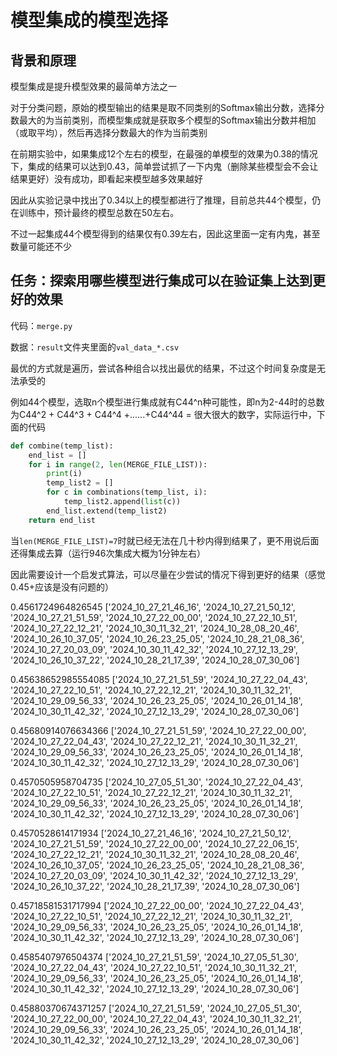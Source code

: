 # 模型集成的模型选择

## 背景和原理

模型集成是提升模型效果的最简单方法之一

对于分类问题，原始的模型输出的结果是取不同类别的Softmax输出分数，选择分数最大的为当前类别，而模型集成就是获取多个模型的Softmax输出分数并相加（或取平均），然后再选择分数最大的作为当前类别

在前期实验中，如果集成12个左右的模型，在最强的单模型的效果为0.38的情况下，集成的结果可以达到0.43，简单尝试抓了一下内鬼（删除某些模型会不会让结果更好）没有成功，即看起来模型越多效果越好

因此从实验记录中找出了0.34以上的模型都进行了推理，目前总共44个模型，仍在训练中，预计最终的模型总数在50左右。

不过一起集成44个模型得到的结果仅有0.39左右，因此这里面一定有内鬼，甚至数量可能还不少


## 任务：探索用哪些模型进行集成可以在验证集上达到更好的效果

代码：```merge.py```

数据：```result```文件夹里面的```val_data_*.csv```

最优的方式就是遍历，尝试各种组合以找出最优的结果，不过这个时间复杂度是无法承受的

例如44个模型，选取n个模型进行集成就有C44^n种可能性，即n为2-44时的总数为C44^2 + C44^3 + C44^4 +......+C44^44 = 很大很大的数字，实际运行中，下面的代码

```python
def combine(temp_list):
    end_list = []
    for i in range(2, len(MERGE_FILE_LIST)):
        print(i)
        temp_list2 = []
        for c in combinations(temp_list, i):
            temp_list2.append(list(c))
        end_list.extend(temp_list2)
    return end_list
```

当```len(MERGE_FILE_LIST)=7```时就已经无法在几十秒内得到结果了，更不用说后面还得集成去算（运行946次集成大概为1分钟左右）

因此需要设计一个启发式算法，可以尽量在少尝试的情况下得到更好的结果（感觉0.45+应该是没有问题的）

0.4561724964826545 ['2024_10_27_21_46_16', '2024_10_27_21_50_12', '2024_10_27_21_51_59', '2024_10_27_22_00_00', '2024_10_27_22_10_51', '2024_10_27_22_12_21', '2024_10_30_11_32_21', '2024_10_28_08_20_46', '2024_10_26_10_37_05', '2024_10_26_23_25_05', '2024_10_28_21_08_36', '2024_10_27_20_03_09', '2024_10_30_11_42_32', '2024_10_27_12_13_29', '2024_10_26_10_37_22', '2024_10_28_21_17_39', '2024_10_28_07_30_06']

0.45638652985554085 ['2024_10_27_21_51_59', '2024_10_27_22_04_43', '2024_10_27_22_10_51', '2024_10_27_22_12_21', '2024_10_30_11_32_21', '2024_10_29_09_56_33', '2024_10_26_23_25_05', '2024_10_26_01_14_18', '2024_10_30_11_42_32', '2024_10_27_12_13_29', '2024_10_28_07_30_06']

0.45680914076634366 ['2024_10_27_21_51_59', '2024_10_27_22_00_00', '2024_10_27_22_04_43', '2024_10_27_22_12_21', '2024_10_30_11_32_21', '2024_10_29_09_56_33', '2024_10_26_23_25_05', '2024_10_26_01_14_18', '2024_10_30_11_42_32', '2024_10_27_12_13_29', '2024_10_28_07_30_06']

0.4570505958704735 ['2024_10_27_05_51_30', '2024_10_27_22_04_43', '2024_10_27_22_10_51', '2024_10_27_22_12_21', '2024_10_30_11_32_21', '2024_10_29_09_56_33', '2024_10_26_23_25_05', '2024_10_26_01_14_18', '2024_10_30_11_42_32', '2024_10_27_12_13_29', '2024_10_28_07_30_06']

0.4570528614171934 ['2024_10_27_21_46_16', '2024_10_27_21_50_12', '2024_10_27_21_51_59', '2024_10_27_22_00_00', '2024_10_27_22_06_15', '2024_10_27_22_12_21', '2024_10_30_11_32_21', '2024_10_28_08_20_46', '2024_10_26_10_37_05', '2024_10_26_23_25_05', '2024_10_28_21_08_36', '2024_10_27_20_03_09', '2024_10_30_11_42_32', '2024_10_27_12_13_29', '2024_10_26_10_37_22', '2024_10_28_21_17_39', '2024_10_28_07_30_06']

0.45718581531717994 ['2024_10_27_22_00_00', '2024_10_27_22_04_43', '2024_10_27_22_10_51', '2024_10_27_22_12_21', '2024_10_30_11_32_21', '2024_10_29_09_56_33', '2024_10_26_23_25_05', '2024_10_26_01_14_18', '2024_10_30_11_42_32', '2024_10_27_12_13_29', '2024_10_28_07_30_06']

0.4585407976504374 ['2024_10_27_21_51_59', '2024_10_27_05_51_30', '2024_10_27_22_04_43', '2024_10_27_22_10_51', '2024_10_30_11_32_21', '2024_10_29_09_56_33', '2024_10_26_23_25_05', '2024_10_26_01_14_18', '2024_10_30_11_42_32', '2024_10_27_12_13_29', '2024_10_28_07_30_06']

0.45880370674371257 ['2024_10_27_21_51_59', '2024_10_27_05_51_30', '2024_10_27_22_00_00', '2024_10_27_22_04_43', '2024_10_30_11_32_21', '2024_10_29_09_56_33', '2024_10_26_23_25_05', '2024_10_26_01_14_18', '2024_10_30_11_42_32', '2024_10_27_12_13_29', '2024_10_28_07_30_06']
